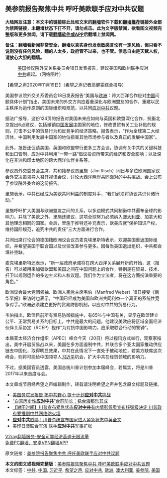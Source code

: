  <h2>美参院报告聚焦中共 呼吁美欧联手应对中共议题</h2> <p class="notice"><b>大陆网友注意：本文中的链接除此处和文末的<a href="https://github.com/bannedbook/fanqiang" >翻墙</a>软件下载和<a href="https://github.com/killgcd/justmysocks/blob/master/README.md">翻墙推荐</a>链接外全部为禁网链接，未翻墙状态下打不开，请勿点击。此为文字版禁闻，欲看图文视频完整版和更多禁闻，请下载<a href="https://github.com/bannedbook/fanqiang">翻墙软件或APP</a>后翻墙上禁闻网。</p><p>备注：翻墙看新闻非常安全，翻墙以真实身份发表敏感言论有一定风险，但只看不说则没有任何风险，翻的人太多，政府管不过来，也不管。信息自由是天赋人权，请放心大胆的翻墙。</b></p>  <div class="entry"> <figure><figcaption><a href="https://www.bannedbook.org/bnews/tag/%e7%be%8e%e5%9b%bd/" class="st_tag internal_tag" rel="tag" title="标签 美国 下的日志">美国</a>参议院外交关系委员会18日发表报告，建议美国和欧州联手应对<a href="https://www.bannedbook.org/bnews/tag/%e4%b8%ad%e5%85%b1/" class="st_tag internal_tag" rel="tag" title="标签 中共 下的日志">中共</a>崛起。（网络图片）</figcaption></figure> <p>【<span class='wp_keywordlink_affiliate'><a href="https://www.soundofhope.org" title="希望之声" target="_blank">希望之声</a></span>2020年11月19日】（<a href="https://www.bannedbook.org/bnews/tag/%e5%b8%8c%e6%9c%9b%e4%b9%8b%e5%a3%b0/" class="st_tag internal_tag" rel="tag" title="标签 希望之声 下的日志">希望之声</a>记者高健雯综合报导）</p> <p>美国参议院外交关系委员会18日发表报告“美国与<a href="https://www.bannedbook.org/bnews/tag/%e6%ac%a7%e6%b4%b2/" class="st_tag internal_tag" rel="tag" title="标签 欧洲 下的日志">欧洲</a>：跨大西洋合作应对<span class='wp_keywordlink_affiliate'><a href="https://www.bannedbook.org/" title="中国" target="_blank">中国</a></span>问题具体计划”指出，美国未来的外交方向应着重深化与欧洲盟友的合作，重建以民主秩序为运作原则的国际组织和规范，以共同<a href="https://www.bannedbook.org/bnews/tag/%E5%BA%94%E5%AF%B9%E4%B8%AD%E5%85%B1/" class="st_tag internal_tag" rel="tag" title="标签 应对中共 下的日志">应对中共</a>议题。</p> <p>据法广报导，这份124页的报告对美国未来应如何与英国和欧盟深化合作，抗衡北京提出6点建议，包括撤销<a href="https://www.bannedbook.org/bnews/tag/%E4%B8%AD%E5%9B%BD/" class="st_tag internal_tag" rel="tag" title="标签 中国 下的日志">中国</a><span class='wp_keywordlink'><a href="https://www.bannedbook.org/forum11/topic335.html" title="禁片：发展中出现的问题，只能靠发展解决？" target="_blank">发展中</a></span>国家的地位，修改世贸有关工业补贴的规则，打击不公平的贸易行为和反竞争的经济策略。报告表示，“作为全球第二大经济体，中国利用发展中国家的地位损害其他市场参与者以及真正的发展中国家”。</p>  <p>此外，报告还促请美国、英国和欧盟举行更多三方会谈，协调有关中共的关键科技和出口管制，应对中共利用“一带一路”倡议投资所带来的经济和安全影响；以及深化在非洲和印太地区的跨大西洋伙伴关系等。</p> <p>参议员外交委员会主席、共和籍参议员里施（Jim Risch）同日与多位欧洲国家议会外交决策领导人召开视讯会议，讨论大西洋两岸共同面对的中共挑战。会上公布了参议院外委会的这份报告。</p> <p>里施表示，中共已经成为美欧共同利益的制度对手，“我们必须将协议共识付诸行动。”</p>  <p>里施呼吁扩大美国与欧洲盟友之间的关系，以多边模式共同制衡中共遍布全球的影响力。并除了美欧之外，里施还建议，这项全球努力必须纳入<a href="https://www.bannedbook.org/bnews/tag/%e6%be%b3%e5%a4%a7%e5%88%a9%e4%ba%9a/" class="st_tag internal_tag" rel="tag" title="标签 澳大利亚 下的日志">澳大利亚</a>、加拿大和其他理念相同的国家。会后，里施于推特还补充表示，欧美应就“保护知识产权，维持国际规范，追究中共的责任”三大方面进行合作。</p> <p>共同出席讨论会的德国籍欧洲议会议员麦克埃里斯特表示，欢迎美国重返国际组织，并希望美国于联合国以及世贸改革参与更多。因每当美国退出组织，中共都会填补空缺。</p> <p>麦克埃里斯特还表示，“新一届政府承诺将在跨大西洋关系展开新的开始，这（报告）可以被用来加强欧盟和美国之间在中国问题上的合作，特别是在贸易、技术、扞卫以规则运作的多边主义和人权议题。我们作为立法者，将在这方面扮演重要的角色。”</p>  <p>欧洲议会最大党团领袖、欧洲人民党主席韦伯（Manfred Weber）18日接受《南华早报》采访时也表示，“中国已经成为美国和欧洲共同利益一个真正的系统性竞争对手。”欧洲必须建立更好的贸易防御机制，以应对中共的贸易行为。</p> <p>韦伯指出，欧盟目前所有贸易防御措施中，有65％与中国有关，显示在欧盟建立公平、正常贸易关系的目标上，中共是最大的问题。他建议美欧应将区域全面经济伙伴关系协定（RCEP）视作“为对抗中国影响力，应采取联合行动的警钟”。</p> <p>本届亚太经济合作组织（APEC）峰会今天（20日）将以视讯方式举行，观察家指出，美中开启贸易战以来，美国在多方面遏制中共，并联合多个亚太国家推动供应链去中国化，取得明显效果，中共在此情况下一直处于被动地位，若美方缺席这次峰会，则将可能给中国领导人<a href="https://www.bannedbook.org/bnews/tag/%e4%b9%a0%e8%bf%91%e5%b9%b3/" class="st_tag internal_tag" rel="tag" title="标签 习近平 下的日志">习近平</a>机会，扩大中共在经贸领域的影响力。</p>  <p>不过，据美国官员透露，美国总统川普计划参加本届峰会，若属实，将是川普2017年以来首度与会。</p> <p>本文章或节目经希望之声编辑制作，转载请注明希望之声并包含原文标题及链接。</p> <ul class='op-related-articles' title='相关阅读'> <li><a href='https://www.bannedbook.org/bnews/comments/20201119/1433244.html' target='_blank'>美国务院发报告 揭中共野心 提十计划<b>应对中共</b>挑战</a></li> <li><a href='https://www.bannedbook.org/bnews/taiwannews/20201118/1432880.html' target='_blank'>“白宫历史性<b>应对中共</b>”台前防长：稳台海都乐其成</a></li> <li><a href='https://www.bannedbook.org/bnews/bannedvideo/20201117/1432445.html' target='_blank'>【谢田时间】川普宣布紧急状态<b>应对中共</b>有内情彭佩奥宣布核弹级决定  川普政府要推倒中共网络防火墙</a></li> <li><a href='https://www.bannedbook.org/bnews/ccpdope/20201114/1430879.html' target='_blank'><b>应对中共</b>威胁！川普总统宣布国家进入紧急状态中英全文</a></li> <li><a href='https://www.bannedbook.org/bnews/cbnews/20201104/1425607.html' target='_blank'>美印日澳联合军演 联手<b>应对中共</b>军事扩张</a></li> </ul> <p class="texttj"> <a href="https://www.bannedbook.org/forum23/topic22702.html" target="_blank">V2ray翻墙服务-安全可靠经济高速无限流量</a><br/> <a href="https://github.com/bannedbook/fanqiang/wiki/%E7%A6%81%E9%97%BB%E7%BD%91%E5%AE%89%E5%8D%93%E7%BF%BB%E5%A2%99%E6%96%B0%E9%97%BBAPP" target="_blank">免费PC翻墙、安卓VPN翻墙APP</a></p><p>原文链接：<a class="src_link"  href="https://www.soundofhope.org/post/444817" target="_blank">美参院报告聚焦中共 呼吁美欧联手应对中共议题</a></p><a name='sharetosocial'></a>       <div><b>本文的图文或视频完整版</b>：<a href='https://www.bannedbook.org/bnews/comments/20201120/1433957.html'>美参院报告聚焦中共 呼吁美欧联手应对中共议题</a></div>  </div><!--END ENTRY--> <div class="postfooter"> <div>本文标签：<a href="https://www.bannedbook.org/bnews/tag/%e4%b8%ad%e5%85%b1/" rel="tag">中共</a>, <a href="https://www.bannedbook.org/bnews/tag/%E4%B8%AD%E5%9B%BD/" rel="tag">中国</a>, <a href="https://www.bannedbook.org/bnews/tag/%e4%b9%a0%e8%bf%91%e5%b9%b3/" rel="tag">习近平</a>, <a href="https://www.bannedbook.org/bnews/tag/%e5%b8%8c%e6%9c%9b%e4%b9%8b%e5%a3%b0/" rel="tag">希望之声</a>, <a href="https://www.bannedbook.org/bnews/tag/%E5%BA%94%E5%AF%B9%E4%B8%AD%E5%85%B1/" rel="tag">应对中共</a>, <a href="https://www.bannedbook.org/bnews/tag/%e6%ac%a7%e6%b4%b2/" rel="tag">欧洲</a>, <a href="https://www.bannedbook.org/bnews/tag/%e6%be%b3%e5%a4%a7%e5%88%a9%e4%ba%9a/" rel="tag">澳大利亚</a>, <a href="https://www.bannedbook.org/bnews/tag/%E7%BE%8E%E5%8F%82%E9%99%A2/" rel="tag">美参院</a>, <a href="https://www.bannedbook.org/bnews/tag/%e7%be%8e%e5%9b%bd/" rel="tag">美国</a></div>  </div><!--END POSTFOOTER--> 